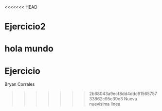 <<<<<<< HEAD
# Ejercicio2
hola mundo
=======
# Ejercicio
Bryan Corrales
>>>>>>> 2b68043a9ecf8dd4ddc9156575733862c95c39e3
Nueva
nuevisima linea

